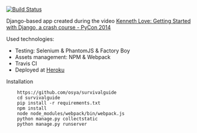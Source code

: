 [![Build Status](https://travis-ci.org/osya/survivalguide.svg)](https://travis-ci.org/osya/survivalguide)

Django-based app created during the video [Kenneth Love: Getting Started with Django, a crash course - PyCon 2014](https://www.youtube.com/watch?v=KZHXjGP71kQ)

Used technologies:
- Testing: Selenium & PhantomJS & Factory Boy
- Assets management: NPM & Webpack
- Travis CI
- Deployed at [Heroku](https://django-survival-guide.herokuapp.com/talks/lists/)

Installation
```
    https://github.com/osya/survivalguide
    cd survivalguide
    pip install -r requirements.txt
    npm install
    node node_modules/webpack/bin/webpack.js
    python manage.py collectstatic
    python manage.py runserver
```
